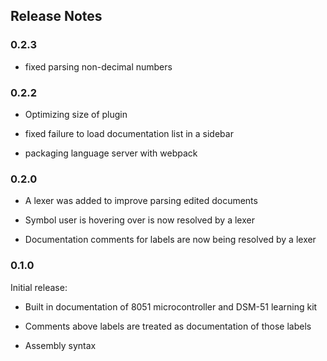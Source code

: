 ## Release Notes

### 0.2.3

- fixed parsing non-decimal numbers

### 0.2.2

- Optimizing size of plugin

- fixed failure to load documentation list in a sidebar

- packaging language server with webpack

### 0.2.0

- A lexer was added to improve parsing edited documents

- Symbol user is hovering over is now resolved by a lexer

- Documentation comments for labels are now being resolved by a lexer

### 0.1.0

Initial release:

- Built in documentation of 8051 microcontroller and DSM-51 learning kit

- Comments above labels are treated as documentation of those labels

- Assembly syntax